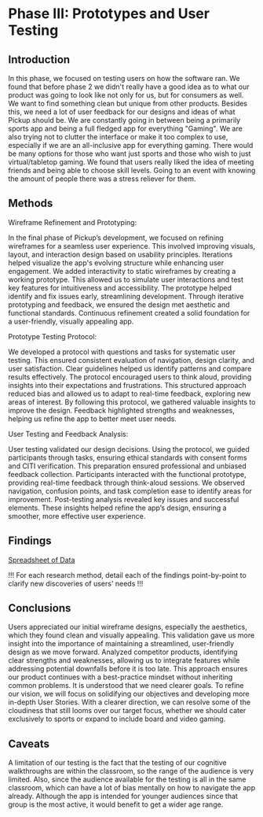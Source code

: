 # Phase III: Prototypes and User Testing

## Introduction

In this phase, we focused on testing users on how the software ran. We found that before phase 2 we didn't really have a good idea as to what our product was going to look like not only for us, but for consumers as well. We want to find something clean but unique from other products. Besides this, we need a lot of user feedback for our designs and ideas of what Pickup should be. We are constantly going in between being a primarily sports app and being a full fledged app for everything "Gaming". We are also trying not to clutter the interface or make it too complex to use, especially if we are an all-inclusive app for everything gaming. There would be many options for those who want just sports and those who wish to just virtual/tabletop gaming. We found that users really liked the idea of meeting friends and being able to choose skill levels. Going to an event with knowing the amount of people there was a stress reliever for them.

## Methods
Wireframe Refinement and Prototyping:

In the final phase of Pickup’s development, we focused on refining wireframes for a seamless user experience. This involved improving visuals, layout, and interaction design based on usability principles. Iterations helped visualize the app's evolving structure while enhancing user engagement. We added interactivity to static wireframes by creating a working prototype. This allowed us to simulate user interactions and test key features for intuitiveness and accessibility. The prototype helped identify and fix issues early, streamlining development. Through iterative prototyping and feedback, we ensured the design met aesthetic and functional standards. Continuous refinement created a solid foundation for a user-friendly, visually appealing app.

Prototype Testing Protocol:

We developed a protocol with questions and tasks for systematic user testing. This ensured consistent evaluation of navigation, design clarity, and user satisfaction. Clear guidelines helped us identify patterns and compare results effectively. The protocol encouraged users to think aloud, providing insights into their expectations and frustrations. This structured approach reduced bias and allowed us to adapt to real-time feedback, exploring new areas of interest. By following this protocol, we gathered valuable insights to improve the design. Feedback highlighted strengths and weaknesses, helping us refine the app to better meet user needs.

User Testing and Feedback Analysis:

User testing validated our design decisions. Using the protocol, we guided participants through tasks, ensuring ethical standards with consent forms and CITI verification. This preparation ensured professional and unbiased feedback collection. Participants interacted with the functional prototype, providing real-time feedback through think-aloud sessions. We observed navigation, confusion points, and task completion ease to identify areas for improvement. Post-testing analysis revealed key issues and successful elements. These insights helped refine the app’s design, ensuring a smoother, more effective user experience.

## Findings
[Spreadsheet of Data]([https://example.com](https://docs.google.com/spreadsheets/d/1i2LcmuZxAalpHxGb26HLlYa6aGVpTe7--BuwcLc4Hks/edit?usp=sharing))

!!! For each research method, detail each of the findings point-by-point to clarify new discoveries of users' needs !!!

## Conclusions

Users appreciated our initial wireframe designs, especially the aesthetics, which they found clean and visually appealing. This validation gave us more insight into the importance of maintaining a streamlined, user-friendly design as we move forward. Analyzed competitor products, identifying clear strengths and weaknesses, allowing us to integrate features while addressing potential downfalls before it is too late. This approach ensures our product continues with a best-practice mindset without inheriting common problems. It is understood that we need clearer goals. To refine our vision, we will focus on solidifying our objectives and developing more in-depth User Stories. With a clearer direction, we can resolve some of the cloudiness that still looms over our target focus, whether we should cater exclusively to sports or expand to include board and video gaming.

## Caveats

A limitation of our testing is the fact that the testing of our cognitive walkthroughs are within the classroom, so the range of the audience is very limited.
Also, since the audience available for the testing is all in the same classroom, which can have a lot of bias mentally on how to navigate the app already.
Although the app is intended for younger audiences since that group is the most active, it would benefit to get a wider age range.
